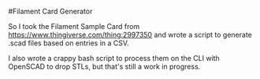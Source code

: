 #Filament Card Generator

So I took the Filament Sample Card from https://www.thingiverse.com/thing:2997350 and wrote a script to generate .scad files based on entries in a CSV.

I also wrote a crappy bash script to process them on the CLI with OpenSCAD to drop STLs, but that's still a work in progress.
